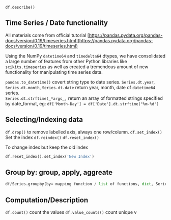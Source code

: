`df.describe()`

## Time Series / Date functionality

All materials come from official tutorial [https://pandas.pydata.org/pandas-docs/version/0.19/timeseries.html](https://pandas.pydata.org/pandas-docs/version/0.19/timeseries.html)

Using the NumPy `datetime64` and `timedelta64` dtypes, we have consolidated a large number of features from other Python libraries like `scikits.timeseries` as well as created a tremendous amount of new functionality for manipulating time series data.

`pandas.to_datetime()` covert string type to date series.
`Series.dt.year`, `Series.dt.month`, `Series.dt.date` return year, month, date of `datetime64` series.  
`Series.dt.strftime(_*args_,`  return an array of formatted strings specified by date_format, eg: 
`df['Month-Day'] = df['Date'].dt.strftime("%m-%d")`

## Selecting/Indexing data
`df.drop()` to remove labelled axis, always one row/column.
`df.set_index()` Set the index
`df.reindex()`
`df.reset_index()` 

To change index but keep the old index
```python
df.reset_index().set_index('New Index')
```

## Group by: group, apply, aggreate
```Python
df/Series.groupby(by= mapping function / list of functions, dict, Series, or tuple, ['column names'], axis=0, sort= True)
```
## Computation/Description

`df.count()` count the values
`df.value_counts()` count unique v
<!--stackedit_data:
eyJoaXN0b3J5IjpbLTU3NzQ2MDU5LDExMDQ3NTA2MzIsMTcyNT
Q0NzgwMCwyMTUxNDQ2OSw4NDg4OTc4OTQsOTY2MTc4MTgyLDYw
MjA5NjIxMCwxODQ5ODIwNjU5LDEzMjY1NTI0NzUsLTE4MjE1Mz
k3NTUsMzczNDMyNjg1LC05NTQwNjQ2NjhdfQ==
-->